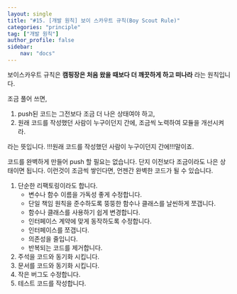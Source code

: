 ```yaml
---
layout: single
title: "#15. [개발 원칙] 보이 스카우트 규칙(Boy Scout Rule)"
categories: "principle"
tag: ["개발 원칙"]
author_profile: false
sidebar: 
    nav: "docs"
---
```


보이스카우트 규칙은 **캠핑장은 처음 왔을 때보다 더 깨끗하게 하고 떠나라** 라는 원칙입니다.

조금 풀어 쓰면,

1. push된 코드는 그전보다 조금 더 나은 상태여야 하고, 
2. 원래 코드를 작성했던 사람이 누구이던지 간에, 조금씩 노력하여 모듈을 개선시켜라.  

라는 뜻입니다. !!!원래 코드를 작성했던 사람이 누구이던지 간에!!!말이죠.

코드를 완벽하게 만들어 push 할 필요는 없습니다. 단지 이전보다 조금이라도 나은 상태이면 됩니다. 이런것이 조금씩 쌓인다면, 언젠간 완벽한 코드가 될 수 있습니다.

1. 단순한 리팩토링이라도 합니다.
   * 변수나 함수 이름을 가독성 좋게 수정합니다.
   * 단일 책임 원칙을 준수하도록 뚱뚱한 함수나 클래스를 날씬하게 쪼갭니다.
   * 함수나 클래스를 사용하기 쉽게 변경합니다.
   * 인터페이스 계약에 맞게 동작하도록 수정합니다.
   * 인터페이스를 쪼갭니다.
   * 의존성을 줄입니다.
   * 반복되는 코드를 제거합니다.
2. 주석을 코드와 동기화 시킵니다.
3. 문서를 코드와 동기화 시킵니다.
4. 작은 버그도 수정합니다.
5. 테스트 코드를 작성합니다.
